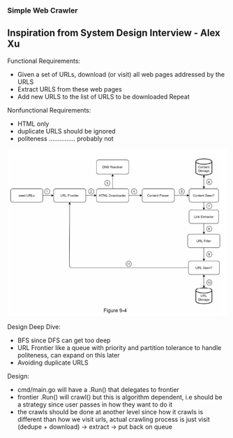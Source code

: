### Simple Web Crawler

## Inspiration from System Design Interview - Alex Xu


Functional Requirements:
- Given a set of URLs, download (or visit) all web pages addressed by the URLS
- Extract URLS from these web pages
- Add new URLS to the list of URLS to be downloaded
Repeat

Nonfunctional Requirements:
- HTML only
- duplicate URLS should be ignored
- politeness ............... probably not

![System Diagram](diagram.png)

Design Deep Dive:
- BFS since DFS can get too deep
- URL Frontier like a queue with priority and partition tolerance to handle politeness, can expand on this later
- Avoiding duplicate URLS


Design:
- cmd/main.go will have a .Run() that delegates to frontier
- frontier .Run() will crawl() but this is algorithm dependent, i.e should be a strategy since user passes in how they want to do it
- the crawls should be done at another level since how it crawls is different than how we visit urls,
actual crawling process is just visit (dedupe + download) -> extract -> put back on queue